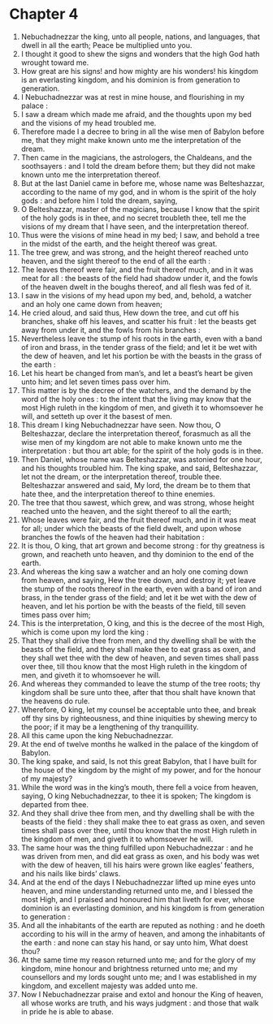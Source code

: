 # Chapter 4

1. Nebuchadnezzar the king, unto all people, nations, and languages, that dwell in all the earth; Peace be multiplied unto you.
2. I thought it good to shew the signs and wonders that the high God hath wrought toward me.
3. How great are his signs! and how mighty are his wonders! his kingdom is an everlasting kingdom, and his dominion is from generation to generation.
4. I Nebuchadnezzar was at rest in mine house, and flourishing in my palace :
5. I saw a dream which made me afraid, and the thoughts upon my bed and the visions of my head troubled me.
6. Therefore made I a decree to bring in all the wise men of Babylon before me, that they might make known unto me the interpretation of the dream.
7. Then came in the magicians, the astrologers, the Chaldeans, and the soothsayers : and I told the dream before them; but they did not make known unto me the interpretation thereof.
8. But at the last Daniel came in before me, whose name was Belteshazzar, according to the name of my god, and in whom is the spirit of the holy gods : and before him I told the dream, saying,
9. O Belteshazzar, master of the magicians, because I know that the spirit of the holy gods is in thee, and no secret troubleth thee, tell me the visions of my dream that I have seen, and the interpretation thereof.
10. Thus were the visions of mine head in my bed; I saw, and behold a tree in the midst of the earth, and the height thereof was great.
11. The tree grew, and was strong, and the height thereof reached unto heaven, and the sight thereof to the end of all the earth :
12. The leaves thereof were fair, and the fruit thereof much, and in it was meat for all : the beasts of the field had shadow under it, and the fowls of the heaven dwelt in the boughs thereof, and all flesh was fed of it.
13. I saw in the visions of my head upon my bed, and, behold, a watcher and an holy one came down from heaven;
14. He cried aloud, and said thus, Hew down the tree, and cut off his branches, shake off his leaves, and scatter his fruit : let the beasts get away from under it, and the fowls from his branches :
15. Nevertheless leave the stump of his roots in the earth, even with a band of iron and brass, in the tender grass of the field; and let it be wet with the dew of heaven, and let his portion be with the beasts in the grass of the earth :
16. Let his heart be changed from man’s, and let a beast’s heart be given unto him; and let seven times pass over him.
17. This matter is by the decree of the watchers, and the demand by the word of the holy ones : to the intent that the living may know that the most High ruleth in the kingdom of men, and giveth it to whomsoever he will, and setteth up over it the basest of men.
18. This dream I king Nebuchadnezzar have seen. Now thou, O Belteshazzar, declare the interpretation thereof, forasmuch as all the wise men of my kingdom are not able to make known unto me the interpretation : but thou art able; for the spirit of the holy gods is in thee.
19. Then Daniel, whose name was Belteshazzar, was astonied for one hour, and his thoughts troubled him. The king spake, and said, Belteshazzar, let not the dream, or the interpretation thereof, trouble thee. Belteshazzar answered and said, My lord, the dream be to them that hate thee, and the interpretation thereof to thine enemies.
20. The tree that thou sawest, which grew, and was strong, whose height reached unto the heaven, and the sight thereof to all the earth;
21. Whose leaves were fair, and the fruit thereof much, and in it was meat for all; under which the beasts of the field dwelt, and upon whose branches the fowls of the heaven had their habitation :
22. It is thou, O king, that art grown and become strong : for thy greatness is grown, and reacheth unto heaven, and thy dominion to the end of the earth.
23. And whereas the king saw a watcher and an holy one coming down from heaven, and saying, Hew the tree down, and destroy it; yet leave the stump of the roots thereof in the earth, even with a band of iron and brass, in the tender grass of the field; and let it be wet with the dew of heaven, and let his portion be with the beasts of the field, till seven times pass over him;
24. This is the interpretation, O king, and this is the decree of the most High, which is come upon my lord the king :
25. That they shall drive thee from men, and thy dwelling shall be with the beasts of the field, and they shall make thee to eat grass as oxen, and they shall wet thee with the dew of heaven, and seven times shall pass over thee, till thou know that the most High ruleth in the kingdom of men, and giveth it to whomsoever he will.
26. And whereas they commanded to leave the stump of the tree roots; thy kingdom shall be sure unto thee, after that thou shalt have known that the heavens do rule.
27. Wherefore, O king, let my counsel be acceptable unto thee, and break off thy sins by righteousness, and thine iniquities by shewing mercy to the poor; if it may be a lengthening of thy tranquillity.
28. All this came upon the king Nebuchadnezzar.
29. At the end of twelve months he walked in the palace of the kingdom of Babylon.
30. The king spake, and said, Is not this great Babylon, that I have built for the house of the kingdom by the might of my power, and for the honour of my majesty?
31. While the word was in the king’s mouth, there fell a voice from heaven, saying, O king Nebuchadnezzar, to thee it is spoken; The kingdom is departed from thee.
32. And they shall drive thee from men, and thy dwelling shall be with the beasts of the field : they shall make thee to eat grass as oxen, and seven times shall pass over thee, until thou know that the most High ruleth in the kingdom of men, and giveth it to whomsoever he will.
33. The same hour was the thing fulfilled upon Nebuchadnezzar : and he was driven from men, and did eat grass as oxen, and his body was wet with the dew of heaven, till his hairs were grown like eagles’ feathers, and his nails like birds’ claws.
34. And at the end of the days I Nebuchadnezzar lifted up mine eyes unto heaven, and mine understanding returned unto me, and I blessed the most High, and I praised and honoured him that liveth for ever, whose dominion is an everlasting dominion, and his kingdom is from generation to generation :
35. And all the inhabitants of the earth are reputed as nothing : and he doeth according to his will in the army of heaven, and among the inhabitants of the earth : and none can stay his hand, or say unto him, What doest thou?
36. At the same time my reason returned unto me; and for the glory of my kingdom, mine honour and brightness returned unto me; and my counsellors and my lords sought unto me; and I was established in my kingdom, and excellent majesty was added unto me.
37. Now I Nebuchadnezzar praise and extol and honour the King of heaven, all whose works are truth, and his ways judgment : and those that walk in pride he is able to abase.

